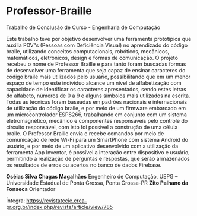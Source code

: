# Professor-Braille
Trabalho de Conclusão de Curso - Engenharia de Computação

Este trabalho teve por objetivo desenvolver uma ferramenta prototípica que auxilia PDV‟s (Pessoas com Deficiência Visual) no aprendizado do código braile, utilizando conceitos computacionais, robóticos, mecânicos, matemáticos, eletrônicos, design e formas de comunicação. O projeto recebeu o nome de Professor Braille e para tanto foram buscadas formas de desenvolver uma ferramenta que seja capaz de ensinar caracteres do código braile mais utilizados pelo usuário, possibilitando que em um menor espaço de tempo este indivíduo alcance um nível de alfabetização com capacidade de identificar os caracteres apresentados, sendo estes letras do alfabeto, números de 0 a 9 e alguns símbolos mais utilizados na escrita. Todas as técnicas foram baseadas em padrões nacionais e internacionais de utilização do código braile, e por meio de um firmware embarcado em um microcontrolador ESP8266, trabalhando em conjunto com um sistema eletromagnético, mecânico e componentes responsáveis pelo controle do circuito responsável, com isto foi possível a construção de uma célula braile. O Professor Braille envia e recebe comandos por meio de comunicação de rede Wi-Fi para um SmartPhone com sistema Android do usuário, e por meio de um aplicativo desenvolvido com a utilização da ferramenta App Inventor, é possível a interação entre dispositivo e usuário, permitindo a realização de perguntas e respostas, que serão armazenados os resultados de erros ou acertos no banco de dados Firebase.

**Oséias Silva Chagas Magalhães**
Engenheiro de Computação, UEPG – Universidade Estadual de Ponta Grossa, Ponta Grossa-PR
**Zito Palhano da Fonseca**
Orientador

Íntegra: https://revistatecie.crea-pr.org.br/index.php/revista/article/view/785
